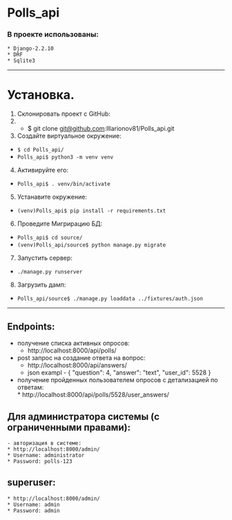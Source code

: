# Polls_api
### В проекте использованы:
    * Django-2.2.10 
    * DRF
    * Sqlite3
---------------------------------------------------------------
# Установка.
 1. Cклонировать проект с GitHub:
 2. * $ git clone git@github.com:Illarionov81/Polls_api.git
 3. Cоздайте виртуальное окружение:
   * ```$ cd Polls_api/```
   * ```Polls_api$ python3 -m venv venv```
 4. Активируйте его:
   * ```Polls_api$ . venv/bin/activate```
 5. Устанавите окружение:
   * ```(venv)Polls_api$ pip install -r requirements.txt```
 6. Проведите Мигрирацию БД:
   * ```Polls_api$ cd source/```
   * ```(venv)Polls_api/source$ python manage.py migrate```
 7. Запустить сервер:
   * ```./manage.py runserver```
 8. Загрузить дамп:  
   * ```Polls_api/source$ ./manage.py loaddata ../fixtures/auth.json ```
   ----------------------------------------------

 ## Endpoints:
  - получение списка активных опросов:  
    * http://localhost:8000/api/polls/
  - post запрос на создание ответа на вопрос:  
    * http://localhost:8000/api/answers/ 
    * json exampl - {
        "question": 4,
        "answer": "text",
        "user_id": 5528
    }
   - получение пройденных пользователем опросов с детализацией по ответам:  
    * http://localhost:8000/api/polls/5528/user_answers/ 
    
## Для администратора системы (с ограниченными правами):  
    - авторизация в системе:  
    * http://localhost:8000/admin/
    * Username: administrator
    * Password: polls-123
    
## superuser:  
    * http://localhost:8000/admin/
    * Username: admin
    * Password: admin

